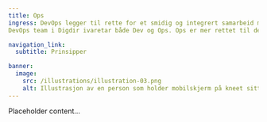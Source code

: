 ```yaml
---
title: Ops
ingress: DevOps legger til rette for et smidig og integrert samarbeid mellom utviklere (dev) og driftsteam (ops), slik at de kan jobbe mer effektivt og hensiktsmessig. Automatiserte prosesser og verktøy sikrer kvaliteten på arbeidet, og organisasjonskultur spiller derfor en viktig rolle. 
DevOps team i Digdir ivaretar både Dev og Ops. Ops er mer rettet til den mer operasjonelle delen av oppgavene i teamet, overvåking, deploy mm. 

navigation_link:
  subtitle: Prinsipper

banner:
  image:
    src: /illustrations/illustration-03.png
    alt: Illustrasjon av en person som holder mobilskjerm på kneet sitt
---
```


Placeholder content...
